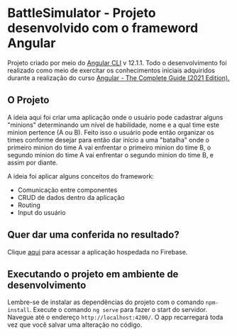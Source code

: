 # BattleSimulator - Projeto desenvolvido com o frameword Angular

Projeto criado por meio do [Angular CLI](https://github.com/angular/angular-cli) v 12.1.1.
Todo o desenvolvimento foi realizado como meio de exercitar os conhecimentos iniciais adquiridos durante a realização do curso [Angular - The Complete Guide (2021 Edition).](https://www.udemy.com/course/the-complete-guide-to-angular-2/)

## O Projeto

A ideia aqui foi criar uma aplicação onde o usuário pode cadastrar alguns "minions" determinando um nível de habilidade, nome e a qual time este minion pertence (A ou B). Feito isso o usuário pode então organizar os times conforme desejar para então dar início a uma "batalha" onde o primeiro minion do time A vai enfrentar o primeiro minion do time B, o segundo minion do time A vai enfrentar o segundo minion do time B, e assim por diante.

A ideia foi aplicar alguns conceitos do framework:

* Comunicação entre componentes
* CRUD de dados dentro da aplicação
* Routing
* Input do usuário

## Quer dar uma conferida no resultado?
Clique [aqui](https://battle-simulator-386ae.web.app/) para acessar a aplicação hospedada no Firebase.

## Executando o projeto em ambiente de desenvolvimento

Lembre-se de instalar as dependências do projeto com o comando `npm-install`.
Execute o comando `ng serve` para fazer o start do servidor. Navegue até o endereço `http://localhost:4200/`. O app recarregará toda vez que você salvar uma alteração no código.
